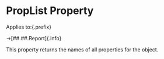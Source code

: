 # PropList Property

Applies to:{.prefix}

→[##.##.Report]{.info}

This property returns the names of all properties for the object.

